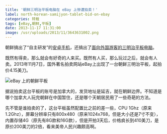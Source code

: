 ```yaml
---
title: '朝鲜三明治平板电脑在 eBay 上惨遭拍卖！'
label: north-korean-samijyon-tablet-bid-on-ebay
categories: 转载
tags: [eBay,朝鲜,平板]
date: 2013-11-17 11:31:00
image: /usr/uploads/2013/11/3643631002.png
---
```

朝鲜搞出了“自主研发”的[安卓手机](/article/chat/north-korean-arirang-android-phone-shock-everyone.lantian)，还搞出了[面向外国游客的三明治平板电脑](/article/chat/north-korean-android-pad-shock-everybody.lantian)。

既然有得卖，那么就会有好奇的人来买。既然有人买，那么玩过之后，就会有人卖。2013年11月7日，国外著名拍卖网站eBay上出现了一台朝鲜三明治平板，起拍价4.15美刀。

![eBay 上的朝鲜平板](/usr/uploads/2013/11/3643631002.png)

据说拍卖这台平板的账号是加拿大的，发货地址是延吉，就在朝鲜边界。不知道是哪个加拿大人玩完朝鲜在中国暂住，还是哪个天朝居民用了一些奇葩的方法。

先不管是谁拍卖的了，这台平板虽然配置比之前的差一些，CPU 1Ghz（原来1.2Ghz），屏幕分辨率只有800x480（原来1024x768，但是大小还是7寸不变），内置存储4G（原先有8G款和16G款），但是开拍3天后，价格疯长到410美刀，是原价200美刀的2倍，看来美帝人民兴趣颇高啊。
